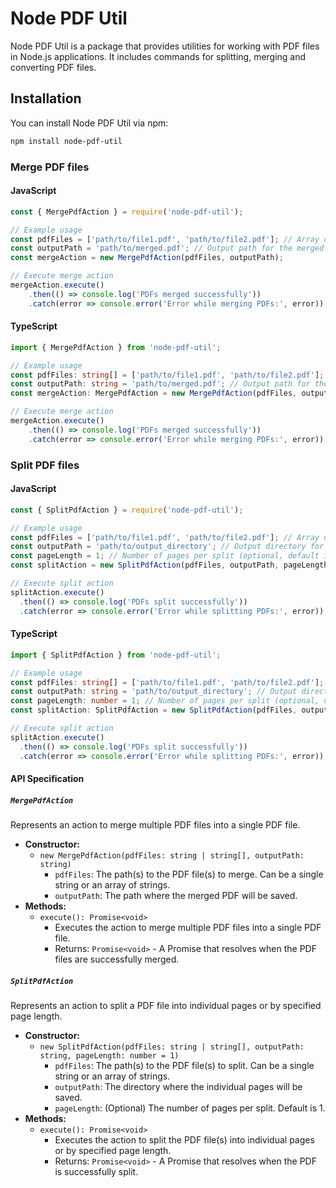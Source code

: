 # Node PDF Util

Node PDF Util is a package that provides utilities for working with PDF files in Node.js applications. It includes
commands for splitting, merging and converting PDF files.

## Installation

You can install Node PDF Util via npm:

```bash
npm install node-pdf-util
```

### Merge PDF files

#### JavaScript

```javascript
const { MergePdfAction } = require('node-pdf-util');

// Example usage
const pdfFiles = ['path/to/file1.pdf', 'path/to/file2.pdf']; // Array of PDF files to merge
const outputPath = 'path/to/merged.pdf'; // Output path for the merged PDF
const mergeAction = new MergePdfAction(pdfFiles, outputPath);

// Execute merge action
mergeAction.execute()
    .then(() => console.log('PDFs merged successfully'))
    .catch(error => console.error('Error while merging PDFs:', error));
```

#### TypeScript

```typescript
import { MergePdfAction } from 'node-pdf-util';

// Example usage
const pdfFiles: string[] = ['path/to/file1.pdf', 'path/to/file2.pdf']; // Array of PDF files to merge
const outputPath: string = 'path/to/merged.pdf'; // Output path for the merged PDF
const mergeAction: MergePdfAction = new MergePdfAction(pdfFiles, outputPath);

// Execute merge action
mergeAction.execute()
    .then(() => console.log('PDFs merged successfully'))
    .catch(error => console.error('Error while merging PDFs:', error));
```
### Split PDF files

#### JavaScript

```javascript
const { SplitPdfAction } = require('node-pdf-util');

// Example usage
const pdfFiles = ['path/to/file1.pdf', 'path/to/file2.pdf']; // Array of PDF files to split
const outputPath = 'path/to/output_directory'; // Output directory for the split PDF pages
const pageLength = 1; // Number of pages per split (optional, default is 1)
const splitAction = new SplitPdfAction(pdfFiles, outputPath, pageLength);

// Execute split action
splitAction.execute()
  .then(() => console.log('PDFs split successfully'))
  .catch(error => console.error('Error while splitting PDFs:', error));
```

#### TypeScript

```typescript
import { SplitPdfAction } from 'node-pdf-util';

// Example usage
const pdfFiles: string[] = ['path/to/file1.pdf', 'path/to/file2.pdf']; // Array of PDF files to split
const outputPath: string = 'path/to/output_directory'; // Output directory for the split PDF pages
const pageLength: number = 1; // Number of pages per split (optional, default is 1)
const splitAction: SplitPdfAction = new SplitPdfAction(pdfFiles, outputPath, pageLength);

// Execute split action
splitAction.execute()
  .then(() => console.log('PDFs split successfully'))
  .catch(error => console.error('Error while splitting PDFs:', error));
```

#### API Specification

##### `MergePdfAction`
Represents an action to merge multiple PDF files into a single PDF file.

- **Constructor:**
    - `new MergePdfAction(pdfFiles: string | string[], outputPath: string)`
        - `pdfFiles`: The path(s) to the PDF file(s) to merge. Can be a single string or an array of strings.
        - `outputPath`: The path where the merged PDF will be saved.
- **Methods:**
    - `execute(): Promise<void>`
        - Executes the action to merge multiple PDF files into a single PDF file.
        - Returns: `Promise<void>` - A Promise that resolves when the PDF files are successfully merged.

##### `SplitPdfAction`
Represents an action to split a PDF file into individual pages or by specified page length.

- **Constructor:**
    - `new SplitPdfAction(pdfFiles: string | string[], outputPath: string, pageLength: number = 1)`
        - `pdfFiles`: The path(s) to the PDF file(s) to split. Can be a single string or an array of strings.
        - `outputPath`: The directory where the individual pages will be saved.
        - `pageLength`: (Optional) The number of pages per split. Default is 1.
- **Methods:**
    - `execute(): Promise<void>`
        - Executes the action to split the PDF file(s) into individual pages or by specified page length.
        - Returns: `Promise<void>` - A Promise that resolves when the PDF is successfully split.